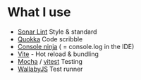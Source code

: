 # What I use

- [Sonar Lint](https://www.sonarsource.com/products/sonarlint/) Style & standard
- [Quokka](https://quokkajs.com) Code scribble
- [Console ninja](https://console-ninja.com) ( = console.log in the IDE)
- [Vite](https://vitejs.dev) - Hot reload & bundling
- [Mocha](https://mochajs.org) / [vitest](https://vitest.dev) Testing
- [WallabyJS](https://wallabyjs.com) Test runner
